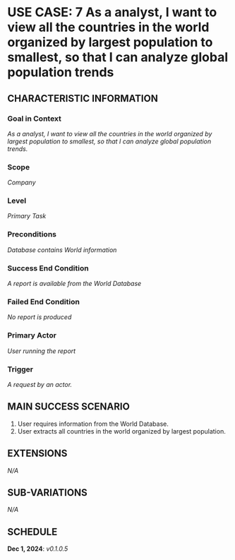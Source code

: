 # USE CASE: 7 As a analyst, I want to view all the countries in the world organized by largest population to smallest, so that I can analyze global population trends

## CHARACTERISTIC INFORMATION

### Goal in Context

*As a analyst, I want to view all the countries in the world organized by largest population to smallest, so that I can analyze global population trends.*

### Scope

*Company*

### Level

*Primary Task*

### Preconditions

*Database contains World information*

### Success End Condition

*A report is available from the World Database*

### Failed End Condition

*No report is produced*

### Primary Actor

*User running the report*

### Trigger

*A request by an actor.*

## MAIN SUCCESS SCENARIO

1. User requires information from the World Database.
2. User extracts all countries in the world organized by largest population.

## EXTENSIONS

*N/A*

## SUB-VARIATIONS

*N/A*

## SCHEDULE

**Dec 1, 2024**: *v0.1.0.5*